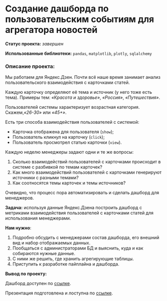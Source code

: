# Создание дашборда по пользовательским событиям для агрегатора новостей

**Статус проекта:**  *завершен*

**Использованные библиотеки:**  `pandas`, `matplotlib`, `plotly`, `sqlalchemy`

### Описание проекта:

Мы работаем для Яндекс.Дзен. Почти всё наше время занимает анализ пользовательского взаимодействия с карточками статей.

Каждую карточку определяют её тема и источник (у него тоже есть тема).
Примеры тем: *«Красота и здоровье»*, *«Россия»*, *«Путешествия»*.

Пользователей системы характеризует возрастная категория. Скажем,*«26-30»* или *«45+»*.

Есть три способа взаимодействия пользователей с системой:
* Карточка отображена для пользователя (`show`);
* Пользователь кликнул на карточку (`click`);
* Пользователь просмотрел статью карточки (`view`).

Каждую неделю менеджеры задают одни и те же вопросы:
1. Сколько взаимодействий пользователей с карточками происходит в системе с разбивкой по темам карточек?
2. Как много взаимодействий пользователей с карточками генерируют источники с разными темами?
3. Как соотносятся темы карточек и темы источников?

Очевидно, что процесс пора автоматизировать и сделать дашборд для менеджеров.

**Задача:** используя данные Яндекс.Дзена построить дашборд с метриками взаимодействия пользователей с карточками статей для использования менеджерами.

**Нам нужно**:
1.  Подробно обсудить с менеджерами состав дашборда, его внешний вид и набор отображаемых данных.
2.  Пообщаться с администраторами БД и выяснить, куда и как собираются нужные данные.
3.  С ними же решить, где хранить агрегирующие таблицы.
4. Приступить к разработке пайплайна и дашборда.

**Вывод по проекту:**


Дашборд доступен по [ссылке](https://public.tableau.com/views/_16642857231360/Yandex_dzen_1?:language=en-US&:display_count=n&:origin=viz_share_link).

Презентация подготовлена и лоступна по [ссылке](https://disk.yandex.ru/i/D1_cjV3SrX8OpA).


